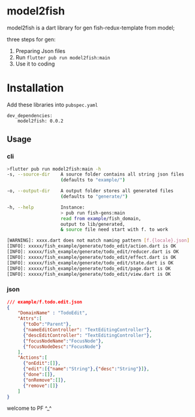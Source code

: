 # model2fish

model2fish is a dart library for gen fish-redux-template from model;

three steps for gen:
1. Preparing Json files
2. Run `flutter pub run model2fish:main`
3. Use it to coding

# Installation
Add these libraries into `pubspec.yaml`
```
dev_dependencies:
    model2fish: 0.0.2
```
## Usage

### cli
```bash
>flutter pub run model2fish:main -h
-s, --source-dir    A source folder contains all string json files
                    (defaults to "example/")

-o, --output-dir    A output folder stores all generated files
                    (defaults to "generate/")

-h, --help          Instance:
                    > pub run fish-gens:main
                    read from example/fish_domain,
                    output to lib/generated,
                    & source file need start with f. to work
```

```bash
[WARNING]: xxxx.dart does not match naming pattern [f.{locale}.json]
[INFO]: xxxxx/fish_example/generate/todo_edit/action.dart is OK
[INFO]: xxxxx/fish_example/generate/todo_edit/reducer.dart is OK
[INFO]: xxxxx/fish_example/generate/todo_edit/effect.dart is OK
[INFO]: xxxxx/fish_example/generate/todo_edit/state.dart is OK
[INFO]: xxxxx/fish_example/generate/todo_edit/page.dart is OK
[INFO]: xxxxx/fish_example/generate/todo_edit/view.dart is OK
```
### json
```json
/// example/f.todo.edit.json
{
    "DomainName" : "TodoEdit",
    "Attrs":[
      {"toDo":"Parent"},
      {"nameEditController": "TextEditingController"},
      {"descEditController": "TextEditingController"},
      {"focusNodeName":"FocusNode"},
      {"focusNodeDesc":"FocusNode"}
    ],
    "Actions":[
      {"onEdit":[]},
      {"edit":[{"name":"String"},{"desc":"String"}]},
      {"done":[]},
      {"onRemove":[]},
      {"remove":[]}
    ]
}
```

welcome to PF ^_^